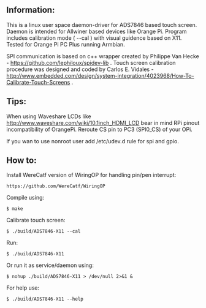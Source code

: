 Information:
------------

This is a linux user space daemon-driver for ADS7846 based touch screen. Daemon is intended for Allwiner based devices like Orange Pi. 
Program includes calibration mode ( --cal ) with visual guidence based on X11. Tested for Orange Pi PC Plus running Armbian.

SPI communication is based on c++ wrapper created by Philippe Van Hecke - https://github.com/lephiloux/spidev-lib . 
Touch screen calibration procedure was designed and coded by Carlos E. Vidales - http://www.embedded.com/design/system-integration/4023968/How-To-Calibrate-Touch-Screens .

Tips:
-----
When using Waveshare LCDs like http://www.waveshare.com/wiki/10.1inch_HDMI_LCD bear in mind RPi pinout incompatibility of OrangePi. Reroute CS pin to PC3 (SPI0_CS) of your OPi. 

If you wan to use nonroot user add /etc/udev.d rule for spi and gpio.

How to:
-------

Install WereCatf version of WiringOP for handling pin/pen interrupt:
```
https://github.com/WereCatf/WiringOP
```

Compile using:
```
$ make
```

Calibrate touch screen:
```
$ ./build/ADS7846-X11 --cal
```

Run:
```
$ ./build/ADS7846-X11
```

Or run it as service/daemon using:
```
$ nohup ./build/ADS7846-X11 > /dev/null 2>&1 &
```

For help use:
```
$ ./build/ADS7846-X11 --help
```	

